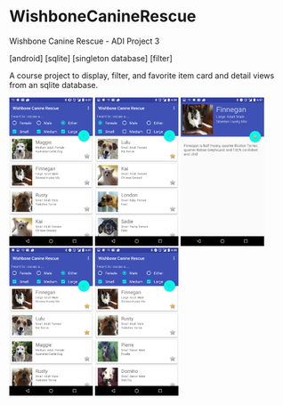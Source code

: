 # WishboneCanineRescue
Wishbone Canine Rescue - ADI Project 3

[android] [sqlite] [singleton database] [filter] 

A course project to display, filter, and favorite item card and detail views from an sqlite database.

<img src="screenshot_1.png" alt="screenshot" width="150">
<img src="screenshot_2.png" alt="screenshot" width="150">
<img src="screenshot_3.png" alt="screenshot" width="150">
<img src="screenshot_4.png" alt="screenshot" width="150">
<img src="screenshot_5.png" alt="screenshot" width="150">
